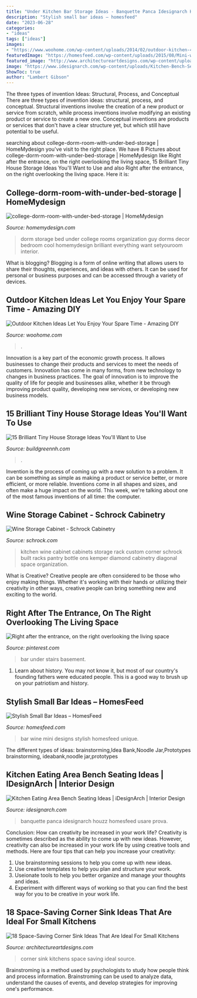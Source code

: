```yaml
---
title: "Under Kitchen Bar Storage Ideas - Banquette Panca Idesignarch Houzz Homesfeed Usare Prova"
description: "Stylish small bar ideas – homesfeed"
date: "2023-06-28"
categories:
- "ideas"
tags: ["ideas"]
images:
- "https://www.woohome.com/wp-content/uploads/2014/02/outdoor-kitchen-4.jpg"
featuredImage: "https://homesfeed.com/wp-content/uploads/2015/08/Mini-wine-bar-design-with-a-pair-of-wooden-barstools-unique-wine-bottles-storage-system-.jpg"
featured_image: "http://www.architectureartdesigns.com/wp-content/uploads/2017/03/7-3.jpg"
image: "https://www.idesignarch.com/wp-content/uploads/Kitchen-Bench-Seating-Ideas_8.jpg"
ShowToc: true
author: "Lambert Gibson"
---
```



The three types of invention Ideas: Structural, Process, and Conceptual
There are three types of invention ideas: structural, process, and conceptual. Structural inventions involve the creation of a new product or service from scratch, while process inventions involve modifying an existing product or service to create a new one. Conceptual inventions are products or services that don't have a clear structure yet, but which still have potential to be useful.

	

		
searching about college-dorm-room-with-under-bed-storage | HomeMydesign you've visit to the right place. We have 8 Pictures about college-dorm-room-with-under-bed-storage | HomeMydesign like Right after the entrance, on the right overlooking the living space, 15 Brilliant Tiny House Storage Ideas You&#039;ll Want to Use and also Right after the entrance, on the right overlooking the living space. Here it is:
		
    
## College-dorm-room-with-under-bed-storage | HomeMydesign

<img loading=lazy src="https://homemydesign.com/wp-content/uploads/2018/02/college-dorm-room-with-under-bed-storage.jpg" onerror="this.onerror=null;this.src='https://tse1.mm.bing.net/th?id=OIP.RPDwmt3RNCHjCWy9tMs_JQHaL7&amp;pid=15.1';" alt="college-dorm-room-with-under-bed-storage | HomeMydesign">

_Source: homemydesign.com_

>dorm storage bed under college rooms organization guy dorms decor bedroom cool homemydesign brilliant everything want setyouroom interior. 

	

What is blogging?
Blogging is a form of online writing that allows users to share their thoughts, experiences, and ideas with others. It can be used for personal or business purposes and can be accessed through a variety of devices.

    
## Outdoor Kitchen Ideas Let You Enjoy Your Spare Time - Amazing DIY

<img loading=lazy src="https://www.woohome.com/wp-content/uploads/2014/02/outdoor-kitchen-4.jpg" onerror="this.onerror=null;this.src='https://tse1.mm.bing.net/th?id=OIP.jcxSXCNgDdbCiHqAuxVTmAHaKe&amp;pid=15.1';" alt="Outdoor Kitchen Ideas Let You Enjoy Your Spare Time - Amazing DIY">

_Source: woohome.com_

>. 

	

Innovation is a key part of the economic growth process. It allows businesses to change their products and services to meet the needs of customers. Innovation has come in many forms, from new technology to changes in business practices. The goal of innovation is to improve the quality of life for people and businesses alike, whether it be through improving product quality, developing new services, or developing new business models.

    
## 15 Brilliant Tiny House Storage Ideas You&#039;ll Want To Use

<img loading=lazy src="https://buildgreennh.com/wp-content/uploads/2020/03/Smart-Storage.jpg" onerror="this.onerror=null;this.src='https://tse3.mm.bing.net/th?id=OIP.4QVMA7FVqACEKYSZhpB4GAHaJ4&amp;pid=15.1';" alt="15 Brilliant Tiny House Storage Ideas You&#039;ll Want to Use">

_Source: buildgreennh.com_

>. 

	

Invention is the process of coming up with a new solution to a problem. It can be something as simple as making a product or service better, or more efficient, or more reliable. Inventions come in all shapes and sizes, and often make a huge impact on the world. This week, we're talking about one of the most famous inventions of all time: the computer.

    
## Wine Storage Cabinet - Schrock Cabinetry

<img loading=lazy src="http://www.schrock.com/~/media/Schrock/Products/Specialty_Cabinets/4WineXMPbA.jpg" onerror="this.onerror=null;this.src='https://tse1.mm.bing.net/th?id=OIP.rggodb3nG30obx0LyiTLrwHaLH&amp;pid=15.1';" alt="Wine Storage Cabinet - Schrock Cabinetry">

_Source: schrock.com_

>kitchen wine cabinet cabinets storage rack custom corner schrock built racks pantry bottle ons kemper diamond cabinetry diagonal space organization. 

	

What is Creative?
Creative people are often considered to be those who enjoy making things. Whether it's working with their hands or utilizing their creativity in other ways, creative people can bring something new and exciting to the world.

    
## Right After The Entrance, On The Right Overlooking The Living Space

<img loading=lazy src="https://i.pinimg.com/736x/81/e1/81/81e181ba24503110846afffd1e0b6fc6.jpg" onerror="this.onerror=null;this.src='https://tse3.mm.bing.net/th?id=OIP.xnZeUO6yuN9CdHNdx0UbmgHaLH&amp;pid=15.1';" alt="Right after the entrance, on the right overlooking the living space">

_Source: pinterest.com_

>bar under stairs basement. 

	

1) Learn about history. You may not know it, but most of our country's founding fathers were educated people. This is a good way to brush up on your patriotism and history. 

    
## Stylish Small Bar Ideas – HomesFeed

<img loading=lazy src="https://homesfeed.com/wp-content/uploads/2015/08/Mini-wine-bar-design-with-a-pair-of-wooden-barstools-unique-wine-bottles-storage-system-.jpg" onerror="this.onerror=null;this.src='https://tse1.mm.bing.net/th?id=OIP.psWWlAK8ZRoa9jsZ9sTwzAHaJ4&amp;pid=15.1';" alt="Stylish Small Bar Ideas – HomesFeed">

_Source: homesfeed.com_

>bar wine mini designs stylish homesfeed unique. 

	

The different types of ideas: brainstorming,Idea Bank,Noodle Jar,Prototypes
brainstorming, ideabank,noodle jar,prototypes

    
## Kitchen Eating Area Bench Seating Ideas | IDesignArch | Interior Design

<img loading=lazy src="https://www.idesignarch.com/wp-content/uploads/Kitchen-Bench-Seating-Ideas_8.jpg" onerror="this.onerror=null;this.src='https://tse4.mm.bing.net/th?id=OIP.Ti7eAF9qtKxf-H3s9y6HzAHaJ4&amp;pid=15.1';" alt="Kitchen Eating Area Bench Seating Ideas | iDesignArch | Interior Design">

_Source: idesignarch.com_

>banquette panca idesignarch houzz homesfeed usare prova. 

	

Conclusion: How can creativity be increased in your work life?
Creativity is sometimes described as the ability to come up with new ideas. However, creativity can also be increased in your work life by using creative tools and methods. Here are four tips that can help you increase your creativity:
1. Use brainstorming sessions to help you come up with new ideas.
2. Use creative templates to help you plan and structure your work.
3. Useionate tools to help you better organize and manage your thoughts and ideas.
4. Experiment with different ways of working so that you can find the best way for you to be creative in your work life.

    
## 18 Space-Saving Corner Sink Ideas That Are Ideal For Small Kitchens

<img loading=lazy src="http://www.architectureartdesigns.com/wp-content/uploads/2017/03/7-3.jpg" onerror="this.onerror=null;this.src='https://tse1.mm.bing.net/th?id=OIP.NJ3R0gzDllX822D_QxeIWwHaLD&amp;pid=15.1';" alt="18 Space-Saving Corner Sink Ideas That Are Ideal For Small Kitchens">

_Source: architectureartdesigns.com_

>corner sink kitchens space saving ideal source. 

	

Brainstroming is a method used by psychologists to study how people think and process information. Brainstroming can be used to analyze data, understand the causes of events, and develop strategies for improving one's performance.

